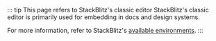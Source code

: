 ::: tip This page refers to StackBlitz's classic editor
StackBlitz's classic editor is primarily used for embedding in docs and design systems.

For more information, refer to StackBlitz's [available environments](/guides/user-guide/available-environments).
:::
